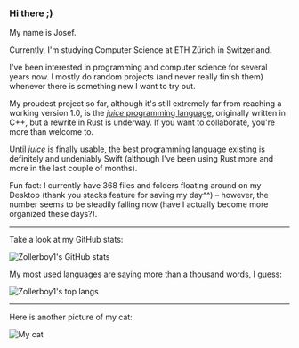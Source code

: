 ### Hi there ;)

My name is Josef.

Currently, I'm studying Computer Science at ETH Zürich in Switzerland.

I've been interested in programming and computer science for several years now. I mostly do random projects (and never really finish them) whenever there is something new I want to try out.

My proudest project so far, although it's still extremely far from reaching a working version 1.0, is the [*juice* programming language](https://juicelang.org), originally written in C++, but a rewrite in Rust is underway. If you want to collaborate, you're more than welcome to.

Until *juice* is finally usable, the best programming language existing is definitely and undeniably Swift (although I've been using Rust more and more in the last couple of months).

Fun fact: I currently have 368 files and folders floating around on my Desktop (thank you stacks feature for saving my day^^) – however, the number seems to be steadily falling now (have I actually become more organized these days?).

---

Take a look at my GitHub stats:

![Zollerboy1's GitHub stats](https://github-readme-stats.vercel.app/api?username=Zollerboy1&show_icons=true&theme=cobalt)

My most used languages are saying more than a thousand words, I guess:

![Zollerboy1's top langs](https://github-readme-stats.vercel.app/api/top-langs/?username=Zollerboy1&layout=compact&langs_count=6&theme=cobalt)

---

Here is another picture of my cat:

![My cat](https://user-images.githubusercontent.com/22102213/155706831-794393d3-03b0-4cdf-b84a-362b44f8cec4.JPG)
